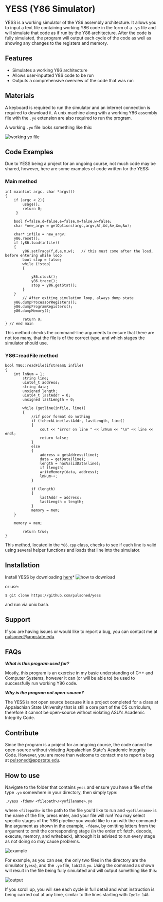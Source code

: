 YESS (Y86 Simulator)
========
 
YESS is a working simulator of the Y86 assembly architecture.  It allows you to input a text file containing working Y86 code in the form of a `.yo` file and will simulate that code as if run by the Y86 architecture. After the code is fully simulated, the program will output each cycle of the code as well as showing any changes to the registers and memory.
 
Features
--------
 
- Simulates a working Y86 architecture
- Allows user-inputted Y86 code to be run
- Outputs a comprehensive overview of the code that was run

Materials
--------
A keyboard is required to run the simulator and an internet connection is required to download it. A unix machine along with a working Y86 assembly file with the `.yo` extension are also required to run the program. 

A working `.yo` file looks something like this:

![working yo file](https://user-images.githubusercontent.com/78573722/116626729-c045ab80-a919-11eb-8660-cca34ef8f061.png)

Code Examples
--------
Due to YESS being a project for an ongoing course, not much code may be shared, however, here are some examples of code written for the YESS:

### Main method

	int main(int argc, char *argv[])
 	{
	 	if (argc < 2){
			usage();
		 	return 0;
		 }
	
		bool f=false,d=false,e=false,m=false,w=false;
		char *new_argv = getOptions(argc,argv,&f,&d,&e,&m,&w);

	 	char* infile = new_argv;
	 	y86.reset();
	 	if (y86.load(infile))
	 	{
		 	y86.setTrace(f,d,e,m,w);   // this must come after the load, before entering while loop
			bool stop = false;
		 	while (!stop)
		 	{

			 	y86.clock();
				y86.trace();
			 	stop = y86.getStat();
		 	}
	 	}
    		// After exiting simulation loop, always dump state
		y86.dumpProcessorRegisters();
		y86.dumpProgramRegisters();
		y86.dumpMemory();

    		return 0;
 	} // end main
 
This method checks the command-line arguments to ensure that there are not too many, that the file is of the correct type, and which stages the simulator should use.

### Y86::readFile method

	bool Y86::readFile(ifstream& infile)
	{
		int lnNum = 1;
    		string line;
    		uint64_t address;
    		string data;
    		unsigned length;
    		uint64_t lastAddr = 0;
    		unsigned lastLength = 0;
    
    		while (getline(infile, line))
    		{
      			//if poor format do nothing
      			if (!checkLine(lastAddr, lastLength, line))
      			{
        			cout << "Error on line " << lnNum << "\n" << line << endl;
        			return false;
      			}
      			else
      			{
        			address = getAddress(line);
        			data = getData(line);
        			length = hasValidData(line);
        			if (length)
         			writeMemory(data, address);
        			lnNum++;
      			}

      			if (length)
      			{
        			lastAddr = address;
       				lastLength = length;
     			}
        		memory = mem;
   		}

		memory = mem;

    		return true;
    }

This method, located in the `Y86.cpp` class, checks to see if each line is valid using several helper functions and loads that line into the simulator.

Installation
------------
 
Install YESS by downloading [here](https://github.com/pulsoned/yess)* 
![how to download](https://user-images.githubusercontent.com/78573722/113520422-fb460080-9560-11eb-9a9a-3e1df536f0e2.png)

or use: 

    $ git clone https://github.com/pulsoned/yess

and run via unix bash.
    
Support
-------
 
If you are having issues or would like to report a bug, you can contact me at [pulsoned@appstate.edu](mailto:pulsoned@appstate.edu).

FAQs
-------
***What is this program used for?***

Mostly, this program is an exercise in my basic understanding of C++ and Computer Systems, however it can (or will be able to) be used to successfully run working Y86 code.

***Why is the program not open-source?***

The YESS is not open source because it is a project completed for a class at Appalachian State University that is still a core part of the CS curriculum, therefore it cannot be open-source without violating ASU's Academic Integrity Code.

Contribute
----------
 
Since the program is a project for an ongoing course, the code cannot be open-source without violating Appalachian State's Academic Integrity Code. However, you are more than welcome to contact me to report a bug at [pulsoned@appstate.edu](mailto:pulsoned@appstate.edu).

How to use
-------
 
Navigate to the folder that contains `yess` and ensure you have a file of the type `.yo` somewhere in your directory, then simply type:

    ./yess -fdemw <filepath>/<yofilename>.yo

where `<filepath>` is the path to the file you'd like to run and `<yofilename>` is the name of the file, press enter, and your file will run! You may select specific stages of the Y86 pipeline you would like to run with the command-line argument as shown in the example, `-fdemw`, by omitting letters from the argument to omit the corresponding stage (in the order of: fetch, decode, execute, memory, and writeback), although it is advised to run every stage as not doing so may cause problems.

![example](https://user-images.githubusercontent.com/78573722/116627634-7eb60000-a91b-11eb-8aa8-88152f387d07.png)

For example, as you can see, the only two files in the directory are the simulator (`yess`), and the `.yo` file, `lab12d.yo`. Using the command as shown will result in the file being fully simulated and will output something like this:

![output](https://user-images.githubusercontent.com/78573722/116627822-d5233e80-a91b-11eb-8ded-f955e6a8f3de.png)

If you scroll up, you will see each cycle in full detail and what instruction is being carried out at any time, similar to the lines starting with `Cycle 148`.
